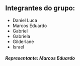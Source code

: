 
## Integrantes do grupo:
 - Daniel Luca
 - Marcos Eduardo
 - Gabriel
 - Gabriela
 - Gilderlane 
 - Israel

##### *Representante: Marcos Eduardo*
